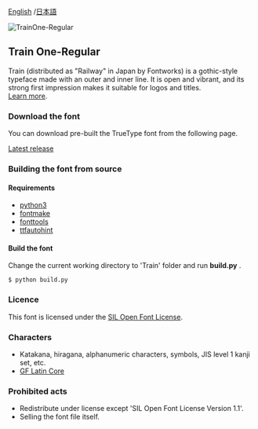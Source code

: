 [English](https://github.com/fontworks-fonts/Train) /[日本語](README-JP.md) 

![TrainOne-Regular](./image_Train.png)

## Train One-Regular

Train (distributed as "Railway" in Japan by Fontworks) is a gothic-style typeface made with an outer and inner line. It is open and vibrant, and its strong first impression makes it suitable for logos and titles.  
[Learn more](https://fontworks.co.jp/fontsearch/RailwayStd-B/).


### Download the font

You can download pre-built the TrueType font from the following page.

[Latest release](https://github.com/fontworks-fonts/Train/tree/master/fonts/ttf)


### Building the font from source

#### Requirements

* [python3](https://www.python.org/)  
* [fontmake](https://github.com/googlefonts/fontmake/)
* [fonttools](https://github.com/fonttools/fonttools/)
* [ttfautohint](https://www.freetype.org/ttfautohint/doc/ttfautohint.html)  


#### Build the font

Change the current working directory to 'Train' folder and run **build.py** .

    $ python build.py


### Licence

This font is licensed under the [SIL Open Font License](https://scripts.sil.org/cms/scripts/page.php?site_id=nrsi&id=OFL).


### Characters

* Katakana, hiragana, alphanumeric characters, symbols, JIS level 1 kanji set, etc.
* [GF Latin Core](https://github.com/googlefonts/gftools/tree/master/Lib/gftools/encodings/GF%20Glyph%20Sets#gf-latin-core)  


### Prohibited acts

* Redistribute under license except 'SIL Open Font License Version 1.1'.
* Selling ​​the font file itself.
